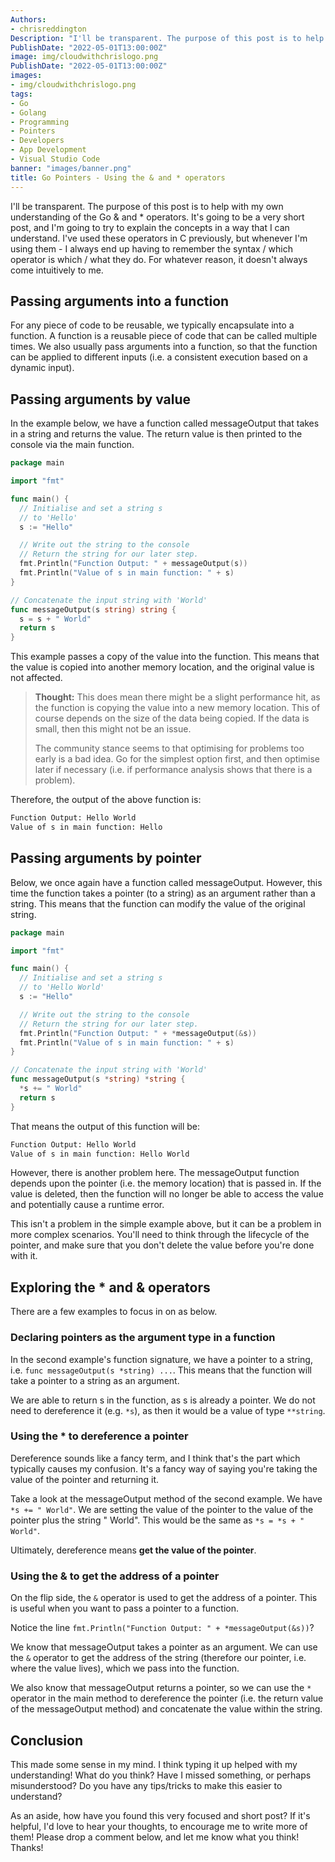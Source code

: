 ```yaml
---
Authors: 
- chrisreddington
Description: "I'll be transparent. The purpose of this post is to help with my own understanding of the Go & and * operators. It's going to be a very short post, and I'm going to try to explain the concepts in a way that I can understand. I've used these operators in C previously, but whenever I'm using them - I always end up having to remember the syntax / which operator is which / what they do. For whatever reason, it doesn't always come intuitively to me."
PublishDate: "2022-05-01T13:00:00Z"
image: img/cloudwithchrislogo.png
PublishDate: "2022-05-01T13:00:00Z"
images:
- img/cloudwithchrislogo.png
tags:
- Go
- Golang
- Programming
- Pointers
- Developers
- App Development
- Visual Studio Code
banner: "images/banner.png"
title: Go Pointers - Using the & and * operators
---
```

I'll be transparent. The purpose of this post is to help with my own understanding of the Go & and * operators. It's going to be a very short post, and I'm going to try to explain the concepts in a way that I can understand. I've used these operators in C previously, but whenever I'm using them - I always end up having to remember the syntax / which operator is which / what they do. For whatever reason, it doesn't always come intuitively to me.

## Passing arguments into a function

For any piece of code to be reusable, we typically encapsulate into a function. A function is a reusable piece of code that can be called multiple times. We also usually pass arguments into a function, so that the function can be applied to different inputs (i.e. a consistent execution based on a dynamic input).

## Passing arguments by value

In the example below, we have a function called messageOutput that takes in a string and returns the value. The return value is then printed to the console via the main function.

```go
package main

import "fmt"

func main() {
  // Initialise and set a string s
  // to 'Hello'
  s := "Hello"

  // Write out the string to the console
  // Return the string for our later step.
  fmt.Println("Function Output: " + messageOutput(s))
  fmt.Println("Value of s in main function: " + s)
}

// Concatenate the input string with 'World'
func messageOutput(s string) string {
  s = s + " World"
  return s
}
```

This example passes a copy of the value into the function. This means that the value is copied into another memory location, and the original value is not affected.

> **Thought:** This does mean there might be a slight performance hit, as the function is copying the value into a new memory location. This of course depends on the size of the data being copied. If the data is small, then this might not be an issue.
>
> The community stance seems to that optimising for problems too early is a bad idea. Go for the simplest option first, and then optimise later if necessary (i.e. if performance analysis shows that there is a problem).

Therefore, the output of the above function is:

```bash
Function Output: Hello World
Value of s in main function: Hello
```

## Passing arguments by pointer

Below, we once again have a function called messageOutput. However, this time the function takes a pointer (to a string) as an argument rather than a string. This means that the function can modify the value of the original string.

```go
package main

import "fmt"

func main() {
  // Initialise and set a string s
  // to 'Hello World'
  s := "Hello"

  // Write out the string to the console
  // Return the string for our later step.
  fmt.Println("Function Output: " + *messageOutput(&s))
  fmt.Println("Value of s in main function: " + s)
}

// Concatenate the input string with 'World'
func messageOutput(s *string) *string {
  *s += " World"
  return s
}
```

That means the output of this function will be:

```bash
Function Output: Hello World
Value of s in main function: Hello World
```

However, there is another problem here. The messageOutput function depends upon the pointer (i.e. the memory location) that is passed in. If the value is deleted, then the function will no longer be able to access the value and potentially cause a runtime error.

This isn't a problem in the simple example above, but it can be a problem in more complex scenarios. You'll need to think through the lifecycle of the pointer, and make sure that you don't delete the value before you're done with it.

## Exploring the * and & operators

There are a few examples to focus in on as below.

### Declaring pointers as the argument type in a function

In the second example's function signature, we have a pointer to a string, i.e. ``func messageOutput(s *string) ...``. This means that the function will take a pointer to a string as an argument.

We are able to return s in the function, as s is already a pointer. We do not need to dereference it (e.g. ``*s``), as then it would be a value of type ``**string``.

### Using the * to dereference a pointer

Dereference sounds like a fancy term, and I think that's the part which typically causes my confusion. It's a fancy way of saying you're taking the value of the pointer and returning it.

Take a look at the messageOutput method of the second example. We have ``*s += " World"``. We are setting the value of the pointer to the value of the pointer plus the string " World". This would be the same as ``*s = *s + " World"``.

Ultimately, dereference means **get the value of the pointer**.

### Using the & to get the address of a pointer

On the flip side, the ``&`` operator is used to get the address of a pointer. This is useful when you want to pass a pointer to a function.

Notice the line ``fmt.Println("Function Output: " + *messageOutput(&s))``?

We know that messageOutput takes a pointer as an argument. We can use the ``&`` operator to get the address of the string (therefore our pointer, i.e. where the value lives), which we pass into the function.

We also know that messageOutput returns a pointer, so we can use the ``*`` operator in the main method to dereference the pointer (i.e. the return value of the messageOutput method) and concatenate the value within the string.

## Conclusion

This made some sense in my mind. I think typing it up helped with my understanding! What do you think? Have I missed something, or perhaps misunderstood? Do you have any tips/tricks to make this easier to understand?

As an aside, how have you found this very focused and short post? If it's helpful, I'd love to hear your thoughts, to encourage me to write more of them! Please drop a comment below, and let me know what you think! Thanks!
